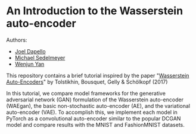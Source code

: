 # An Introduction to the Wasserstein auto-encoder

Authors:

- [Joel Dapello](https://github.com/dapello)
- [Michael Sedelmeyer](https://github.com/sedelmeyer)
- [Wenjun Yan](https://github.com/Wenjun-Yan)

This repository contains a brief tutorial inspired by the paper "[Wasserstein Auto-Encoders](https://arxiv.org/pdf/1711.01558.pdf)" by Tolstikhin, Bousquet, Gelly & Schölkopf (2017)

In this tutorial, we compare model frameworks for the generative adversarial network (GAN) formulation of the Wasserstein auto-encoder (WAEgan), the basic non-stochastic auto-encoder (AE), and the variational auto-encoder (VAE). To accomplish this, we implement each model in PyTorch as a convolutional auto-encoder similar to the popular DCGAN model and compare results with the MNIST and FashionMNIST datasets.
